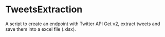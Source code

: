 # TweetsExtraction
A script to create an endpoint with Twitter API Get v2, extract tweets and save them into a excel file (.xlsx).
